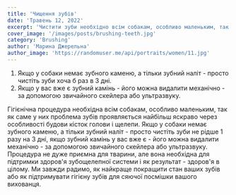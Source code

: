 ```yaml
---
title: 'Чищення зубів'
date: 'Травень 12, 2022'
excerpt: 'Чистити зуби необхідно всім собакам, особливо маленьким, так як саме у них проблема зубів найбільш виражена через особливості будови кісток голови і щелепи.'
cover_image: '/images/posts/brushing-teeth.jpg'
category: 'Brushing'
author: 'Марина Джерельна'
author_image: 'https://randomuser.me/api/portraits/women/11.jpg'
---
```


1. Якщо у собаки немає зубного каменю, а тільки зубний наліт - просто чистіть зуби хоча б раз в 3 дні.
2. Якщо у вас вже є зубний камінь - його можна видалити механічно - за допомогою звичайного скейлера або ультразвуку.

Гігієнічна процедура необхідна всім собакам, особливо маленьким, так як саме у них проблема зубів проявляється найбільш яскраво через особливості будови кісток голови і щелепи. Якщо у собаки немає зубного каменю, а тільки зубний наліт - просто чистіть зуби не рідше 1 разу на 3 дні, якщо зубний камінь у вас вже є - його можна видалити механічно - за допомогою звичайного скейлера або ультразвуку. Процедура не дуже приємна для тварини, але вона необхідна для підтримки здоров'я зубощелепної системи і як результат - здоров'я в цілому. Ми завжди радимо, як найкраще покращити стан ваших зубів або як підтримувати гігієну зубів для сяючої посмішки вашого вихованця.
